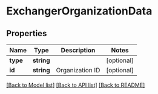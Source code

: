 # ExchangerOrganizationData

## Properties
Name | Type | Description | Notes
------------ | ------------- | ------------- | -------------
**type** | **string** |  | [optional] 
**id** | **string** | Organization ID | [optional] 

[[Back to Model list]](../README.md#documentation-for-models) [[Back to API list]](../README.md#documentation-for-api-endpoints) [[Back to README]](../README.md)


